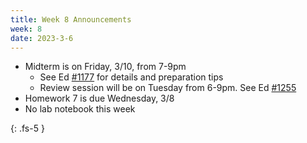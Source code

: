 ```yaml
---
title: Week 8 Announcements
week: 8
date: 2023-3-6
---
```


* Midterm is on Friday, 3/10, from 7-9pm
    * See Ed [#1177](https://edstem.org/us/courses/34576/discussion/2680878) for details and preparation tips
    * Review session will be on Tuesday from 6-9pm. See Ed [#1255](https://edstem.org/us/courses/34576/discussion/2700078)
* Homework 7 is due Wednesday, 3/8
* No lab notebook this week

{: .fs-5 }
